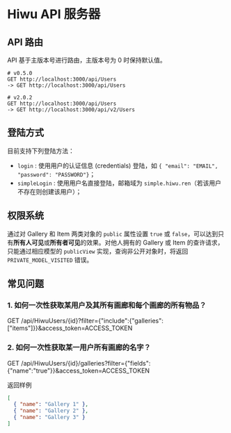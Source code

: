 # Hiwu API 服务器

## API 路由

API 基于主版本号进行路由，主版本号为 0 时保持默认值。

    # v0.5.0
    GET http://localhost:3000/api/Users
    -> GET http://localhost:3000/api/Users

    # v2.0.2
    GET http://localhost:3000/api/Users
    -> GET http://localhost:3000/api/v2/Users

## 登陆方式

目前支持下列登陆方法：

- `login` : 使用用户的认证信息 (credentials) 登陆，如 `{ "email": "EMAIL", "password": "PASSWORD"}`；
- `simpleLogin` : 使用用户名直接登陆，邮箱域为 `simple.hiwu.ren`（若该用户不存在则创建该用户）；

## 权限系统

通过对 Gallery 和 Item 两类对象的 `public` 属性设置 `true` 或 `false`，可以达到只有**所有人可见**或**所有者可见**的效果。对他人拥有的 Gallery 或 Item 的查许请求，只能通过相应模型的 `publicView` 实现，查询非公开对象时，将返回 `PRIVATE_MODEL_VISITED` 错误。

## 常见问题

### 1. 如何一次性获取某用户及其所有画廊和每个画廊的所有物品？

GET /api/HiwuUsers/{id}?filter={"include":{"galleries":["items"]}}&access_token=ACCESS_TOKEN

### 2. 如何一次性获取某一用户所有画廊的名字？

GET /api/HiwuUsers/{id}/galleries?filter={"fields":{"name":"true"}}&access_token=ACCESS_TOKEN

返回样例
```json
[
  { "name": "Gallery 1" },
  { "name": "Gallery 2" },
  { "name": "Gallery 3" }
]
```
